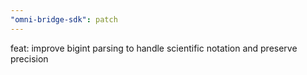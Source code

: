 ```yaml
---
"omni-bridge-sdk": patch
---
```


feat: improve bigint parsing to handle scientific notation and preserve precision
